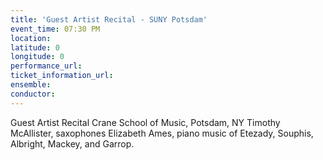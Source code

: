 ```yaml
---
title: 'Guest Artist Recital - SUNY Potsdam'
event_time: 07:30 PM
location: 
latitude: 0
longitude: 0
performance_url: 
ticket_information_url: 
ensemble: 
conductor: 
---
```

Guest Artist Recital 
Crane School of Music, Potsdam, NY
Timothy McAllister, saxophones
Elizabeth Ames, piano
music of Etezady, Souphis, Albright, Mackey, and Garrop.